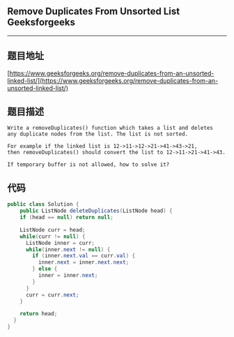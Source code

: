 ## Remove Duplicates From Unsorted List Geeksforgeeks

----
## 题目地址

[https://www.geeksforgeeks.org/remove-duplicates-from-an-unsorted-linked-list/](https://www.geeksforgeeks.org/remove-duplicates-from-an-unsorted-linked-list/)

## 题目描述

```text
Write a removeDuplicates() function which takes a list and deletes
any duplicate nodes from the list. The list is not sorted.

For example if the linked list is 12->11->12->21->41->43->21,
then removeDuplicates() should convert the list to 12->11->21->41->43.

If temporary buffer is not allowed, how to solve it?
```

## 代码

```java
public class Solution {
    public ListNode deleteDuplicates(ListNode head) {
    if (head == null) return null;

    ListNode curr = head;
    while(curr != null) {
      ListNode inner = curr;
      while(inner.next != null) {
        if (inner.next.val == curr.val) {
          inner.next = inner.next.next;
        } else {
          inner = inner.next;
        }
      }
      curr = curr.next;
    }

    return head;
  }
}
```

